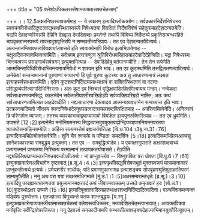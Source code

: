 +++
title = "05 क्लेशोऽधिकतरस्तेषामव्यक्तासक्तचेतसाम्"

+++
।। 12.5अक्षरनिष्ठस्यापकर्षमाह -- ये त्वक्षरम् इत्यादिश्लोकत्रयेण।
सर्वप्रकारनिर्देशनिषेधस्य स्ववचनविरोधादिदुष्टत्वाद्यथावस्थितस्वरूपे
निषेध्यतया विवक्षितं निर्देशविशेषं सहेतुकमाहदेहादन्यतयेति। यद्यपि
देहादन्यस्मिन्नपि देहिनि देहद्वारा देवादिशब्दाः प्रवर्तन्ते तथापि
विविच्य निर्देष्टव्ये प्रकृतिसम्बन्धरहिते चापवृक्तात्मस्वरूपे
तावत्तादृशवृत्तिरपि न सम्भवतीत्यभिप्रायः। तत एव देहादन्यतयैवेत्यर्थः।
अत्यन्तानभिव्यक्तत्वविवक्षायांउपासते इति स्ववाक्येनापि विरोध
इत्यभिप्रायेणाह -- चक्षुरादिकरणानभिव्यक्तमिति। सर्वत्रगम् इत्यत्राणुत्व
श्रुतिविरोधपरिहारायाहदेवादिदेहेष्विति। यद्वा निषेध्यस्य चिन्त्यत्वस्य
प्रसङ्गार्थंसर्वत्रगम् इत्युक्तमित्याह -- देवादिदेहेषु वर्तमानमपीति। तेन
तेन रूपेणेति आत्मचिन्ताविधिविरोधाच्चिन्त्यमात्रनिषेधो न शक्यत इति
भावः। तत एव कूटस्थमिति तत्तद्विलक्षणत्वादित्यर्थः। अनेकेषां
सन्तन्यमानानां पुरुषाणां साधारणो हि पूर्वः पुरुषः कूटस्थः अत्र तु
साधारण्यमात्रं लक्ष्यत इत्याहसर्वसाधारणमिति। एतेन
कूटशब्दनिर्दिष्टमायाध्यक्षत्वं वा राशिवत्स्थितत्वं वा वदन्तः
प्रसिद्धार्थपरित्यागादिभिर्निरस्ताः। अतः कूट इव निश्चलं
वृद्धिक्षयादिरहितमित्यप्यत्र मन्दम्। नन्वेकदा सर्वसाधारणत्वमसिद्धं;
कालभेदेन सर्वजातीयशरीरपरिग्रहेऽपि सर्वव्यक्तिपरिग्रहो नास्ति; अतः कथं
सर्वसाधारणत्वमित्यत आहदेवादीति। नह्यसाधारणा देवत्वादय आत्मन्यव्यवधानेन
सम्बध्यन्त इति भावः। उत्क्रान्त्यादिमतो जीवस्य
स्पन्दनिषेधादेरनुपपन्नत्वादत्राचलशब्दविवक्षितमाह -- अपरिणामित्वेनेति।
अनित्यत्वं हि परिणामेन व्याप्तम्। ततश्च व्यापकाभावाद्व्याप्याभावो
विवक्षित इत्यपुनरुक्तिरित्याह -- तत एव ध्रुवमिति। उपासते \[12।2\]
इत्यनेनैव मनोनियमनस्य सिद्धत्वात्तदुपयुक्तबाह्येन्द्रियव्यापारनियमनपरतया
व्याचष्टेसम्यङ्नियम्येति। अहिंसा सत्यमस्तेयं ब्रह्मचर्यपरिग्रहः
\[वि.ध.104।3बृ.ना.31।76\] इत्यादिकमभिप्रेत्योक्तंसर्वत्रेति। शुनि चैव
श्वपाके च पण्डिताः समदर्शिनः \[5।18\] इत्यादिकमभिप्रेत्यआत्मसु
ज्ञानैकाकारतया समबुद्धय इत्युक्तम्। तत एव -- समबुद्धित्वादेव। य
एवमक्षरमुपासते अक्षरशब्दवाच्यं प्रत्यगात्मानं प्राप्यतया निश्चित्य
परमात्मानं तत्प्रापकतयोपासते। तेऽपीति
मद्व्यतिरिक्तप्राप्यान्तरनिश्चयवन्तोऽपीत्यर्थः। मां प्राप्नुवन्त्येव --
विष्णुशक्तिः परा प्रोक्ता \[वि.पु.6।7।61\] इत्युक्तप्रकारेणअविभागेन
दृष्टत्वात् \[ब्र.सू.4।4।3\] इत्यपृथक्सिद्धविशेषणभूतं मुक्तस्वरूपं
मत्समानाकारं प्राप्नुवन्तीत्यर्थ इत्यर्थः। प्रमेयशरीरं साधीयः; यदि
प्रमाणमुपलभामह इत्याशङ्क्य सोपबृंहणश्रुतिमुदाहरतिपरमं साम्यमुपैतीति। ननु
अथ परा यया तदक्षरमधिगम्यते \[मुं.उ.1।1।5\]अक्षरमम्बरान्तधृतेः
\[ब्र.सू.1।3।10\] इत्यादिषु परब्रह्मसाधारणतया प्रयुज्यमानमक्षरपदं कथं
जीवात्मवाचकम् उच्यते अमृताक्षरं हरः \[श्वे.उ.1।10\]कूटस्थोऽक्षर उच्यते
\[15।16\]
इत्यादिषूक्तत्वादित्याहतथाक्षरशब्दनिर्दिष्टादित्यादिना। पञ्चविंशकमव्यक्तं
षड्विंशः पुरुषोत्तमः। एतज्ज्ञात्वा विमुच्यन्ते यतयः शान्तबुद्धयः
\[य.स्मृ.\] इत्युक्तप्रकारेणाव्यक्तजीवात्मासक्तचेतसां क्लेशस्त्वधिकतरः;
मय्यावेशितचेतस्त्वाभावात्। अव्यक्तविषया मनोवृत्तिः
सर्वेन्द्रियोपरतिरूपा। ननु देहवत्त्वं सनकादीनामपि
सम्भवतीत्याशङ्क्यदेहात्माभिमानयुक्तैरित्युक्तम्।  
  
